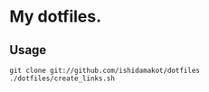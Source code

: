 My dotfiles.
========

Usage
--------

    git clone git://github.com/ishidamakot/dotfiles
    ./dotfiles/create_links.sh
